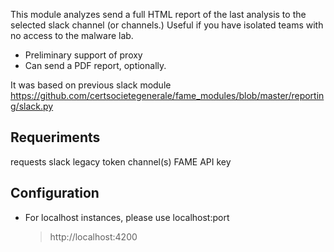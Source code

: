 This module analyzes send a full HTML report of the last analysis to the selected slack channel (or channels.) Useful if you have isolated teams with no access to the malware lab.

- Preliminary support of proxy
- Can send a PDF report, optionally.

It was based on previous slack module https://github.com/certsocietegenerale/fame_modules/blob/master/reporting/slack.py

## Requeriments

requests
slack legacy token
channel(s)
FAME API key

## Configuration

- For localhost instances, please use localhost:port

	> http://localhost:4200